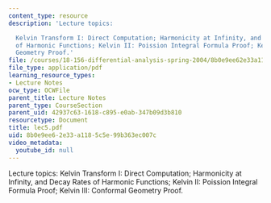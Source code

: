 ```yaml
---
content_type: resource
description: 'Lecture topics:

  Kelvin Transform I: Direct Computation; Harmonicity at Infinity, and Decay Rates
  of Harmonic Functions; Kelvin II: Poission Integral Formula Proof; Kelvin III: Conformal
  Geometry Proof.'
file: /courses/18-156-differential-analysis-spring-2004/8b0e9ee62e33a1185c5e99b363ec007c_lec5.pdf
file_type: application/pdf
learning_resource_types:
- Lecture Notes
ocw_type: OCWFile
parent_title: Lecture Notes
parent_type: CourseSection
parent_uid: 42937c63-1618-c895-e0ab-347b09d3b810
resourcetype: Document
title: lec5.pdf
uid: 8b0e9ee6-2e33-a118-5c5e-99b363ec007c
video_metadata:
  youtube_id: null
---
```

Lecture topics:
Kelvin Transform I: Direct Computation; Harmonicity at Infinity, and Decay Rates of Harmonic Functions; Kelvin II: Poission Integral Formula Proof; Kelvin III: Conformal Geometry Proof.

